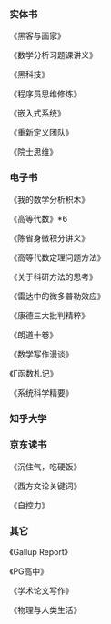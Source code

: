 ### 实体书

《黑客与画家》

《数学分析习题课讲义》

《黑科技》

《程序员思维修炼》

《嵌入式系统》

《重新定义团队》

《院士思维》

### 电子书

《我的数学分析积木》

《高等代数》*6

《陈省身微积分讲义》

《高等代数定理问题方法》

《关于科研方法的思考》

《雷达中的微多普勒效应》

《康德三大批判精粹》

《朗道十卷》

《数学写作漫谈》

《Γ函数札记》

《系统科学精要》

### 知乎大学

### 京东读书

《沉住气，吃硬饭》

《西方文论关键词》

《自控力》

### 其它

《Gallup Report》

《PG高中》

《学术论文写作》

《物理与人类生活》
